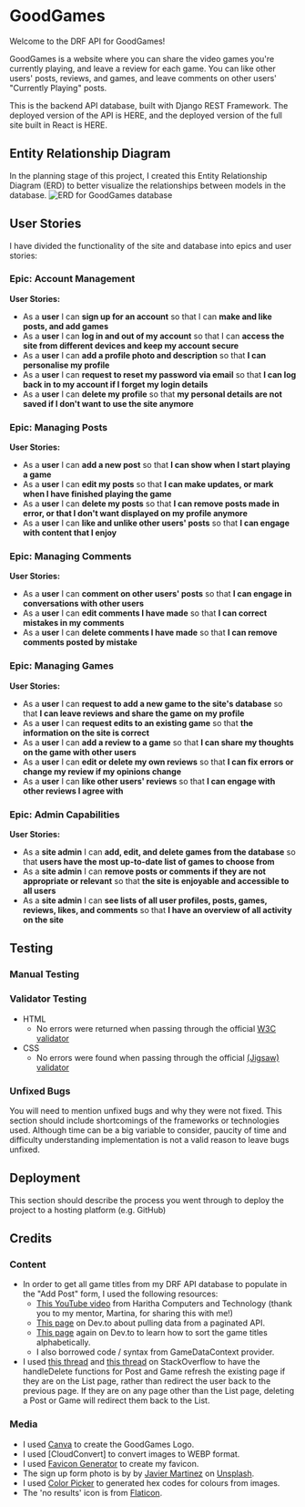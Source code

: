 # GoodGames

Welcome to the DRF API for GoodGames!

GoodGames is a website where you can share the video games you're currently playing, and leave a review for each game. You can like other users' posts, reviews, and games, and leave comments on other users' "Currently Playing" posts.

This is the backend API database, built with Django REST Framework. The deployed version of the API is HERE, and the deployed version of the full site built in React is HERE.

## Entity Relationship Diagram

In the planning stage of this project, I created this Entity Relationship Diagram (ERD) to better visualize the relationships between models in the database.
![ERD for GoodGames database](static/readme/PP5-ERD.png)

## User Stories

I have divided the functionality of the site and database into epics and user stories:

### **Epic:** Account Management

**User Stories:**

- As a **user** I can **sign up for an account** so that I can **make and like posts, and add games**
- As a **user** I can **log in and out of my account** so that I can **access the site from different devices and keep my account secure**
- As a **user** I can **add a profile photo and description** so that **I can personalise my profile**
- As a **user** I can **request to reset my password via email** so that **I can log back in to my account if I forget my login details**
- As a **user** I can **delete my profile** so that **my personal details are not saved if I don't want to use the site anymore**

### **Epic:** Managing Posts

**User Stories:**

- As a **user** I can **add a new post** so that **I can show when I start playing a game**
- As a **user** I can **edit my posts** so that **I can make updates, or mark when I have finished playing the game**
- As a **user** I can **delete my posts** so that **I can remove posts made in error, or that I don't want displayed on my profile anymore**
- As a **user** I can **like and unlike other users' posts** so that **I can engage with content that I enjoy**

### **Epic:** Managing Comments

**User Stories:**

- As a **user** I can **comment on other users' posts** so that **I can engage in conversations with other users**
- As a **user** I can **edit comments I have made** so that **I can correct mistakes in my comments**
- As a **user** I can **delete comments I have made** so that **I can remove comments posted by mistake**

### **Epic:** Managing Games

**User Stories:**

- As a **user** I can **request to add a new game to the site's database** so that **I can leave reviews and share the game on my profile**
- As a **user** I can **request edits to an existing game** so that **the information on the site is correct**
- As a **user** I can **add a review to a game** so that **I can share my thoughts on the game with other users**
- As a **user** I can **edit or delete my own reviews** so that **I can fix errors or change my review if my opinions change**
- As a **user** I can **like other users' reviews** so that **I can engage with other reviews I agree with**

### **Epic:** Admin Capabilities

**User Stories:**

- As a **site admin** I can **add, edit, and delete games from the database** so that **users have the most up-to-date list of games to choose from**
- As a **site admin** I can **remove posts or comments if they are not appropriate or relevant** so that **the site is enjoyable and accessible to all users**
- As a **site admin** I can **see lists of all user profiles, posts, games, reviews, likes, and comments** so that **I have an overview of all activity on the site**

## Testing

### Manual Testing

### Validator Testing

- HTML
  - No errors were returned when passing through the official [W3C validator](https://validator.w3.org/nu/?doc=https%3A%2F%2Fcode-institute-org.github.io%2Flove-running-2.0%2Findex.html)
- CSS
  - No errors were found when passing through the official [(Jigsaw) validator](https://jigsaw.w3.org/css-validator/validator?uri=https%3A%2F%2Fvalidator.w3.org%2Fnu%2F%3Fdoc%3Dhttps%253A%252F%252Fcode-institute-org.github.io%252Flove-running-2.0%252Findex.html&profile=css3svg&usermedium=all&warning=1&vextwarning=&lang=en#css)

### Unfixed Bugs

You will need to mention unfixed bugs and why they were not fixed. This section should include shortcomings of the frameworks or technologies used. Although time can be a big variable to consider, paucity of time and difficulty understanding implementation is not a valid reason to leave bugs unfixed.

## Deployment

This section should describe the process you went through to deploy the project to a hosting platform (e.g. GitHub)

## Credits

### Content

- In order to get all game titles from my DRF API database to populate in the "Add Post" form, I used the following resources:
  - [This YouTube video](https://www.youtube.com/watch?v=x48RYuXKs7c) from Haritha Computers and Technology (thank you to my mentor, Martina, for sharing this with me!)
  - [This page](https://dev.to/haalto/recursively-fetch-data-from-paginated-api-34ig) on Dev.to about pulling data from a paginated API.
  - [This page](https://dev.to/hariseldon27/localecompare-and-sorting-in-javascript-1god) again on Dev.to to learn how to sort the game titles alphabetically.
  - I also borrowed code / syntax from GameDataContext provider.
- I used [this thread](https://stackoverflow.com/questions/46820682/how-do-i-reload-a-page-with-react-router) and [this thread](https://stackoverflow.com/questions/65707107/react-routing-to-specific-page-not-working) on StackOverflow to have the handleDelete functions for Post and Game refresh the existing page if they are on the List page, rather than redirect the user back to the previous page. If they are on any page other than the List page, deleting a Post or Game will redirect them back to the List.

### Media

- I used [Canva](https://www.canva.com/) to create the GoodGames Logo.
- I used [CloudConvert] to convert images to WEBP format.
- I used [Favicon Generator](https://favicon.io/) to create my favicon.
- The sign up form photo is by by [Javier Martinez](https://unsplash.com/@cjdante?utm_source=unsplash&utm_medium=referral&utm_content=creditCopyText) on [Unsplash](https://unsplash.com/photos/hUD0PUczwJQ?utm_source=unsplash&utm_medium=referral&utm_content=creditCopyText).
- I used [Color Picker](https://imagecolorpicker.com/en) to generated hex codes for colours from images.
- The 'no results' icon is from [Flaticon](https://www.flaticon.com/free-icon/not-found_1178479).
